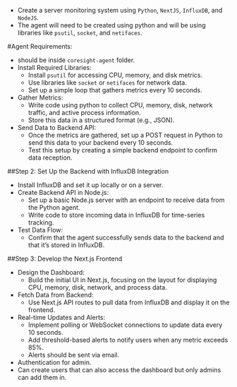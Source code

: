 - Create a server monitoring system using `Python`, `NextJS`, `InfluxDB`, and `NodeJS`.
- The agent will need to be created using python and will be using libraries like `psutil`, `socket`, and `netifaces`.

#Agent Requirements:

- should be inside `coresight-agent` folder.
- Install Required Libraries:
  - Install `psutil` for accessing CPU, memory, and disk metrics.
  - Use libraries like `socket` or `netifaces` for network data.
  - Set up a simple loop that gathers metrics every 10 seconds.
- Gather Metrics:
  - Write code using python to collect CPU, memory, disk, network traffic, and active process information.
  - Store this data in a structured format (e.g., JSON).
- Send Data to Backend API:
  - Once the metrics are gathered, set up a POST request in Python to send this data to your backend every 10 seconds.
  - Test this setup by creating a simple backend endpoint to confirm data reception.

##Step 2: Set Up the Backend with InfluxDB Integration

- Install InfluxDB and set it up locally or on a server.
- Create Backend API in Node.js:
  - Set up a basic Node.js server with an endpoint to receive data from the Python agent.
  - Write code to store incoming data in InfluxDB for time-series tracking.
- Test Data Flow:
  - Confirm that the agent successfully sends data to the backend and that it’s stored in InfluxDB.

##Step 3: Develop the Next.js Frontend

- Design the Dashboard:
  - Build the initial UI in Next.js, focusing on the layout for displaying CPU, memory, disk, network, and process data.
- Fetch Data from Backend:
  - Use Next.js API routes to pull data from InfluxDB and display it on the frontend.
- Real-time Updates and Alerts:
  - Implement polling or WebSocket connections to update data every 10 seconds.
  - Add threshold-based alerts to notify users when any metric exceeds 85%.
  - Alerts should be sent via email.
- Authentication for admin.
- Can create users that can also access the dashboard but only admins can add them in.
